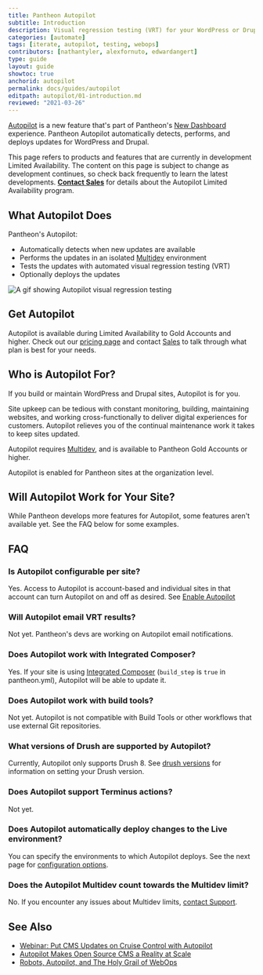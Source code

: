 ```yaml
---
title: Pantheon Autopilot
subtitle: Introduction
description: Visual regression testing (VRT) for your WordPress or Drupal site.
categories: [automate]
tags: [iterate, autopilot, testing, webops]
contributors: [nathantyler, alexfornuto, edwardangert]
type: guide
layout: guide
showtoc: true
anchorid: autopilot
permalink: docs/guides/autopilot
editpath: autopilot/01-introduction.md
reviewed: "2021-03-26"
---
```


[Autopilot](https://pantheon.io/autopilot?docs) is a new feature that's part of Pantheon's [New Dashboard](/guides/new-dashboard) experience. Pantheon Autopilot automatically detects, performs, and deploys updates for WordPress and Drupal.

<Alert title="Limited Availability" type="info" icon="leaf">

This page refers to products and features that are currently in development Limited Availability. The content on this page is subject to change as development continues, so check back frequently to learn the latest developments. **[Contact Sales](https://pantheon.io/earlyaccess/autopilot?docs)** for details about the Autopilot Limited Availability program.

</Alert>

## What Autopilot Does

Pantheon's Autopilot:

- Automatically detects when new updates are available
- Performs the updates in an isolated [Multidev](/multidev) environment
- Tests the updates with automated visual regression testing (VRT)
- Optionally deploys the updates

![A gif showing Autopilot visual regression testing](../../../images/dashboard/vrt.gif)

## Get Autopilot

Autopilot is available during Limited Availability to Gold Accounts and higher. Check out our [pricing page](https://pantheon.io/pricing?docs) and contact [Sales](https://pantheon.io/earlyaccess/autopilot?docs) to talk through what plan is best for your needs.

## Who is Autopilot For?

If you build or maintain WordPress and Drupal sites, Autopilot is for you.

Site upkeep can be tedious with constant monitoring, building, maintaining websites, and working cross-functionally to deliver digital experiences for customers. Autopilot relieves you of the continual maintenance work it takes to keep sites updated.

Autopilot requires [Multidev](/multidev), and is available to Pantheon Gold Accounts or higher.

Autopilot is enabled for Pantheon sites at the organization level.

## Will Autopilot Work for Your Site?

While Pantheon develops more features for Autopilot, some features aren't available yet. See the FAQ below for some examples.

## FAQ

### Is Autopilot configurable per site?

Yes. Access to Autopilot is account-based and individual sites in that account can turn Autopilot on and off as desired. See [Enable Autopilot](/guides/autopilot/enable-autopilot)

### Will Autopilot email VRT results?

Not yet. Pantheon's devs are working on Autopilot email notifications.

### Does Autopilot work with Integrated Composer?

Yes. If your site is using [Integrated Composer](/integrated-composer) (`build_step` is `true` in pantheon.yml), Autopilot will be able to update it.

### Does Autopilot work with build tools?

Not yet. Autopilot is not compatible with Build Tools or other workflows that use external Git repositories.

### What versions of Drush are supported by Autopilot?

Currently, Autopilot only supports Drush 8. See [drush versions](/drush-versions) for information on setting your Drush version.

### Does Autopilot support Terminus actions?

Not yet.

### Does Autopilot automatically deploy changes to the Live environment?

You can specify the environments to which Autopilot deploys. See the next page for [configuration options](/guides/autopilot/enable-autopilot).

### Does the Autopilot Multidev count towards the Multidev limit?

No. If you encounter any issues about Multidev limits, [contact Support](/support).

## See Also

- [Webinar: Put CMS Updates on Cruise Control with Autopilot](https://pantheon.io/put-cms-updates-on-cruise-control-with-autopilot-webinar)
- [Autopilot Makes Open Source CMS a Reality at Scale](https://pantheon.io/blog/open-source-cms-scale-autopilot)
- [Robots, Autopilot, and The Holy Grail of WebOps](https://pantheon.io/blog/robots-autopilot-and-holy-grail-webops)
